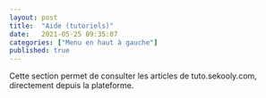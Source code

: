 ```yaml
---
layout: post
title:  "Aide (tutoriels)"
date:   2021-05-25 09:35:07
categories: ["Menu en haut à gauche"]
published: true
---
```


Cette section permet de consulter les articles de tuto.sekooly.com, directement depuis la plateforme.

